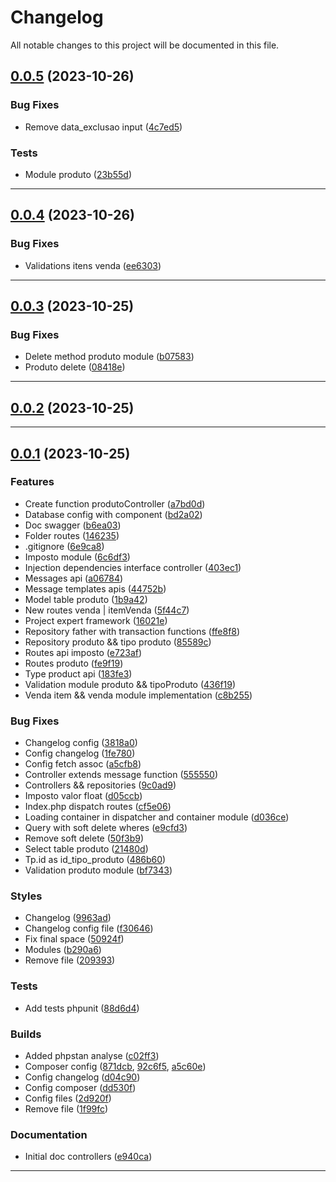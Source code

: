<!--- BEGIN HEADER -->
# Changelog

All notable changes to this project will be documented in this file.
<!--- END HEADER -->

## [0.0.5](https://github.com/jonas-elias/mercado-software-expert/compare/v0.0.4...v0.0.5) (2023-10-26)

### Bug Fixes

* Remove data_exclusao input ([4c7ed5](https://github.com/jonas-elias/mercado-software-expert/commit/4c7ed52b43298bf82144d86621924a436dff37b0))

### Tests

* Module produto ([23b55d](https://github.com/jonas-elias/mercado-software-expert/commit/23b55d016698b962c46530bb8919865e3afa8eb7))


---

## [0.0.4](https://github.com/jonas-elias/mercado-software-expert/compare/v0.0.3...v0.0.4) (2023-10-26)

### Bug Fixes

* Validations itens venda ([ee6303](https://github.com/jonas-elias/mercado-software-expert/commit/ee6303c6d52c429b9607610c7eb0cafb6df4811b))


---

## [0.0.3](https://github.com/jonas-elias/mercado-software-expert/compare/v0.0.2...v0.0.3) (2023-10-25)

### Bug Fixes

* Delete method produto module ([b07583](https://github.com/jonas-elias/mercado-software-expert/commit/b07583b82e4a64a763008c5eada1ac77958eb796))
* Produto delete ([08418e](https://github.com/jonas-elias/mercado-software-expert/commit/08418e4f2bdfae86bd9e9cff0d05ba76961dca0e))


---

## [0.0.2](https://github.com/jonas-elias/mercado-software-expert/compare/v0.0.1...v0.0.2) (2023-10-25)


---

## [0.0.1](https://github.com/jonas-elias/mercado-software-expert/compare/02e6cd24097602178c58a9aa004d6160b1b0ea7b...v0.0.1) (2023-10-25)

### Features

* Create function produtoController ([a7bd0d](https://github.com/jonas-elias/mercado-software-expert/commit/a7bd0dc0541a2977b9cc599cec054012ed5a6d8e))
* Database config with component ([bd2a02](https://github.com/jonas-elias/mercado-software-expert/commit/bd2a026d4b33a6bd4a403c211a04ba68f32982bf))
* Doc swagger ([b6ea03](https://github.com/jonas-elias/mercado-software-expert/commit/b6ea0387ab5dd7c30f7b8d4ddff6c789fecbc267))
* Folder routes ([146235](https://github.com/jonas-elias/mercado-software-expert/commit/14623530e6ba56f29a099a02bbad88fd473c2a26))
* .gitignore ([6e9ca8](https://github.com/jonas-elias/mercado-software-expert/commit/6e9ca889c2822250bc7f8b25a4920b9d298392bc))
* Imposto module ([6c6df3](https://github.com/jonas-elias/mercado-software-expert/commit/6c6df310dface02476a599df93bbf999e0bbb910))
* Injection dependencies interface controller ([403ec1](https://github.com/jonas-elias/mercado-software-expert/commit/403ec1c40dc7e577d01ba736fee97158d3854d54))
* Messages api ([a06784](https://github.com/jonas-elias/mercado-software-expert/commit/a067846f36124644b676e6d504c5b00af96c1bd6))
* Message templates apis ([44752b](https://github.com/jonas-elias/mercado-software-expert/commit/44752b73ddf53e624a0daf7e07c90aa1a5c7ed6e))
* Model table produto ([1b9a42](https://github.com/jonas-elias/mercado-software-expert/commit/1b9a4249ec73118e8ac8f9342f926f1e77ef6f7b))
* New routes venda | itemVenda ([5f44c7](https://github.com/jonas-elias/mercado-software-expert/commit/5f44c75423842fde6fe8aa140a0524e539f64327))
* Project expert framework ([16021e](https://github.com/jonas-elias/mercado-software-expert/commit/16021ec6565b3c4bc6d44625e39c846f1822fb8c))
* Repository father with transaction functions ([ffe8f8](https://github.com/jonas-elias/mercado-software-expert/commit/ffe8f83e0e3090d6d008a984f54835bcb461593e))
* Repository produto && tipo produto ([85589c](https://github.com/jonas-elias/mercado-software-expert/commit/85589ce57229ddd23476899cd1fb6e0eb234b531))
* Routes api imposto ([e723af](https://github.com/jonas-elias/mercado-software-expert/commit/e723afaa3437d30e0e36c583f6b19576167ddfab))
* Routes produto ([fe9f19](https://github.com/jonas-elias/mercado-software-expert/commit/fe9f191977e65807c00854ead648a389a31e1d50))
* Type product api ([183fe3](https://github.com/jonas-elias/mercado-software-expert/commit/183fe3582499c8d9e0b11168dce63e8d3ed014e1))
* Validation module produto && tipoProduto ([436f19](https://github.com/jonas-elias/mercado-software-expert/commit/436f1934e251c713321cda57b881938bd7fb755c))
* Venda item && venda module implementation ([c8b255](https://github.com/jonas-elias/mercado-software-expert/commit/c8b2552ed930d518ba1d029073a4620a960d06df))

### Bug Fixes

* Changelog config ([3818a0](https://github.com/jonas-elias/mercado-software-expert/commit/3818a042c9b488c03a954f49fc31c662179e73b5))
* Config changelog ([1fe780](https://github.com/jonas-elias/mercado-software-expert/commit/1fe780776860824fad2d65f93ee83706ed385f4b))
* Config fetch assoc ([a5cfb8](https://github.com/jonas-elias/mercado-software-expert/commit/a5cfb81a61eca5428afdac51aef96b3421bd2828))
* Controller extends message function ([555550](https://github.com/jonas-elias/mercado-software-expert/commit/5555508a2de3d99940f3e7d938c849dcf5e0551f))
* Controllers && repositories ([9c0ad9](https://github.com/jonas-elias/mercado-software-expert/commit/9c0ad973e566b53e2cfd97010869ba6b184b1ade))
* Imposto valor float ([d05ccb](https://github.com/jonas-elias/mercado-software-expert/commit/d05ccb4fc17db4a4763dc34ca606814446024c6c))
* Index.php dispatch routes ([cf5e06](https://github.com/jonas-elias/mercado-software-expert/commit/cf5e069b462d22b98335f45472df0da2c36f46a8))
* Loading container in dispatcher and container module ([d036ce](https://github.com/jonas-elias/mercado-software-expert/commit/d036ce0f0cb4bb85d80f62c3a95eefc5ee2eb983))
* Query with soft delete wheres ([e9cfd3](https://github.com/jonas-elias/mercado-software-expert/commit/e9cfd3dd2e66de71eb0f923dcf26ff95e77f5f03))
* Remove soft delete ([50f3b9](https://github.com/jonas-elias/mercado-software-expert/commit/50f3b9deff4630f7bccf383ae0ad28c5a80c14b7))
* Select table produto ([21480d](https://github.com/jonas-elias/mercado-software-expert/commit/21480d76942df643e6f91a45e1487def73d1b435))
* Tp.id as id_tipo_produto ([486b60](https://github.com/jonas-elias/mercado-software-expert/commit/486b60e02941e1f762b89f2ff942d68a89a0b454))
* Validation produto module ([bf7343](https://github.com/jonas-elias/mercado-software-expert/commit/bf7343598484425891c1fad5712b4db050b90dbd))

### Styles

* Changelog ([9963ad](https://github.com/jonas-elias/mercado-software-expert/commit/9963ad9003fcb91ed6e4b302219279efd1b53431))
* Changelog config file ([f30646](https://github.com/jonas-elias/mercado-software-expert/commit/f30646acf33e84cead0b1869f50f8febf18c25ee))
* Fix final space ([50924f](https://github.com/jonas-elias/mercado-software-expert/commit/50924f5d72c28f8c4072d6e36866a8fd10acdfa2))
* Modules ([b290a6](https://github.com/jonas-elias/mercado-software-expert/commit/b290a65e6c5df4e208f271926d6165ddfa97e193))
* Remove file ([209393](https://github.com/jonas-elias/mercado-software-expert/commit/20939397950fd812d7e05f70063db09c8f481866))

### Tests

* Add tests phpunit ([88d6d4](https://github.com/jonas-elias/mercado-software-expert/commit/88d6d45c269065a9bccab4fbc919711c614b88dc))

### Builds

* Added phpstan analyse ([c02ff3](https://github.com/jonas-elias/mercado-software-expert/commit/c02ff35ce7e3c11ce1d6b77f8a4ec83c19cc8a2d))
* Composer config ([871dcb](https://github.com/jonas-elias/mercado-software-expert/commit/871dcb4f684cd8321e415e21d3d2b3a0d331decc), [92c6f5](https://github.com/jonas-elias/mercado-software-expert/commit/92c6f51d965493af2aa06d0fd760c39af452f525), [a5c60e](https://github.com/jonas-elias/mercado-software-expert/commit/a5c60e1df19c8dd5d3496136fac60291158b8196))
* Config changelog ([d04c90](https://github.com/jonas-elias/mercado-software-expert/commit/d04c9099a38ed3c952ac5c048f65a82886987dc1))
* Config composer ([dd530f](https://github.com/jonas-elias/mercado-software-expert/commit/dd530f2cbfad2a46303d1f8c5337454bdd994666))
* Config files ([2d920f](https://github.com/jonas-elias/mercado-software-expert/commit/2d920f427beccdc81e4ad808cc29c135ce55f533))
* Remove file ([1f99fc](https://github.com/jonas-elias/mercado-software-expert/commit/1f99fc8afe528cd4cf5825a671c60dc82d6a7d8f))

### Documentation

* Initial doc controllers ([e940ca](https://github.com/jonas-elias/mercado-software-expert/commit/e940cad3d05b95e4d6f2d1e875bd86852167f3ee))


---

